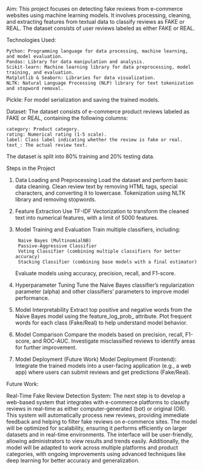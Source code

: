 Aim:
This project focuses on detecting fake reviews from e-commerce websites using machine learning models. It involves processing, cleaning, and extracting features from textual data to classify reviews as FAKE or REAL. The dataset consists of user reviews labeled as either FAKE or REAL.

Technologies Used: 

    Python: Programming language for data processing, machine learning, and model evaluation.
    Pandas: Library for data manipulation and analysis.
    Scikit-learn: Machine learning library for data preprocessing, model training, and evaluation.
    Matplotlib & Seaborn: Libraries for data visualization.
    NLTK: Natural Language Processing (NLP) library for text tokenization and stopword removal.

Pickle: For model serialization and saving the trained models.


Dataset: 
The dataset consists of e-commerce product reviews labeled as FAKE or REAL, containing the following columns:

    category: Product category.   
    rating: Numerical rating (1-5 scale). 
    label: Class label indicating whether the review is fake or real.
    text_: The actual review text.
        
The dataset is split into 80% training and 20% testing data.

Steps in the Project

1. Data Loading and Preprocessing
Load the dataset and perform basic data cleaning.
Clean review text by removing HTML tags, special characters, and converting it to lowercase.
Tokenization using NLTK library and removing stopwords.

2. Feature Extraction
Use TF-IDF Vectorization to transform the cleaned text into numerical features, with a limit of 5000 features.

3. Model Training and Evaluation
Train multiple classifiers, including:

        Naive Bayes (MultinomialNB)
        Passive-Aggressive Classifier
        Voting Classifier (combining multiple classifiers for better accuracy)
        Stacking Classifier (combining base models with a final estimator)
  
    Evaluate models using accuracy, precision, recall, and F1-score.

5. Hyperparameter Tuning
Tune the Naive Bayes classifier’s regularization parameter (alpha) and other classifiers’ parameters to improve model performance.

6. Model Interpretability
Extract top positive and negative words from the Naive Bayes model using the feature_log_prob_ attribute.
Plot frequent words for each class (Fake/Real) to help understand model behavior.

7. Model Comparison
Compare the models based on precision, recall, F1-score, and ROC-AUC.
Investigate misclassified reviews to identify areas for further improvement.

8. Model Deployment (Future Work)
Model Deployment (Frontend): Integrate the trained models into a user-facing application (e.g., a web app) where users can submit reviews and get predictions (Fake/Real).

Future Work:

Real-Time Fake Review Detection System: The next step is to develop a web-based system that integrates with e-commerce platforms to classify reviews in real-time as either computer-generated (bot) or original (OR). This system will automatically process new reviews, providing immediate feedback and helping to filter fake reviews on e-commerce sites. The model will be optimized for scalability, ensuring it performs efficiently on larger datasets and in real-time environments. The interface will be user-friendly, allowing administrators to view results and trends easily. Additionally, the model will be adapted to work across multiple platforms and product categories, with ongoing improvements using advanced techniques like deep learning for better accuracy and generalization.
